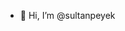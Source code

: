 - 👋 Hi, I’m @sultanpeyek

<!---
sultanpeyek/sultanpeyek is a ✨ special ✨ repository because its `README.md` (this file) appears on your GitHub profile.
You can click the Preview link to take a look at your changes.
--->
